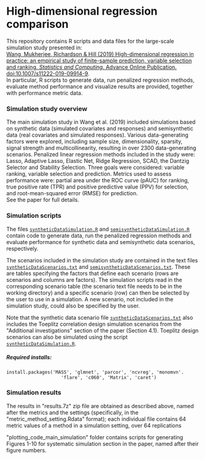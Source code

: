 # High-dimensional regression comparison
This repository contains R scripts and data files for the large-scale simulation study presented in:  
[Wang, Mukherjee, Richardson & Hill (2019) High-dimensional regression in practice: an empirical study of finite-sample prediction, variable selection and ranking. *Statistics and Computing*. Advance Online Publication. doi:10.1007/s11222-019-09914-9](https://doi.org/10.1007/s11222-019-09914-9).  
In particular, R scripts to generate data, run penalized regression methods, evaluate method performance and visualize results are provided, together with performance metric data.

### Simulation study overview
The main simulation study in Wang et al. (2019) included simulations based on synthetic data (simulated covariates and responses) and semisynthetic data (real covariates and simulated responses). Various data-generating factors were explored, including sample size, dimensionality, sparsity, signal strength and multicollinearity, resulting in over 2300 data-generating scenarios. Penalized linear regression methods included in the study were: Lasso, Adaptive Lasso, Elastic Net, Ridge Regression, SCAD, the Dantzig Selector and Stability Selection. Three goals were considered: variable ranking, variable selection and prediction. Metrics used to assess performance were: partial area under the ROC curve (pAUC) for ranking, true positive rate (TPR) and positive predictive value (PPV) for selection, and root-mean-squared error (RMSE) for prediction.  
See the paper for full details.

### Simulation scripts
The files [`syntheticDataSimulation.R`](syntheticDataSimulation.R) and [`semisyntheticDataSimulation.R`](semisyntheticDataSimulation.R) contain code to generate data, run the penalized regression methods and evaluate performance for synthetic data and semisynthetic data scenarios, respectively.

The scenarios included in the simulation study are contained in the text files [`syntheticDataScenarios.txt`](syntheticDataScenarios.txt) and [`semisyntheticDataScenarios.txt`](semisyntheticDataScenarios.txt). These are tables specifying the factors that define each scenario (rows are scenarios and columns are factors). The simulation scripts read in the corresponding scenario table (the scenario text file needs to be in the working directory) and a specific scenario (row) can then be selected by the user to use in a simulation. A new scenario, not included in the simulation study, could also be specified by the user.

Note that the synthetic data scenario file [`syntheticDataScenarios.txt`](syntheticDataScenarios.txt) also includes the Toeplitz correlation design simulation scenarios from the "Additional investigations" section of the paper (Section 4.1). Toeplitz design scenarios can also be simulated using the script [`syntheticDataSimulation.R`](syntheticDataSimulation.R).

##### Required installs:
```
install.packages('MASS', 'glmnet', 'parcor', 'ncvreg', 'monomvn'.
                    'flare', 'c060', 'Matrix', 'caret')
```

### Simulation results
The results in "results.7z" zip file are obtained as described above, named after the metrics and the settings (specifically, in the "metric_method_setting.Rdata" format); each individual file contains 64 metric values of a method in a simulation setting, over 64 replications

"plotting_code_main_simulation" folder contains scripts for generating Figures 1-10 for systematic simulation section in the paper, named after their figure numbers. 



